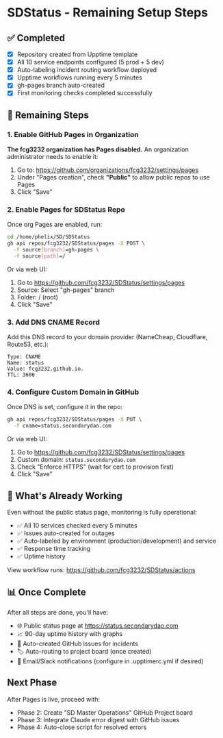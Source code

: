 # SDStatus - Remaining Setup Steps

## ✅ Completed

- [x] Repository created from Upptime template
- [x] All 10 service endpoints configured (5 prod + 5 dev)
- [x] Auto-labeling incident routing workflow deployed
- [x] Upptime workflows running every 5 minutes
- [x] gh-pages branch auto-created
- [x] First monitoring checks completed successfully

## 🔧 Remaining Steps

### 1. Enable GitHub Pages in Organization

**The fcg3232 organization has Pages disabled.** An organization administrator needs to enable it:

1. Go to: https://github.com/organizations/fcg3232/settings/pages
2. Under "Pages creation", check **"Public"** to allow public repos to use Pages
3. Click "Save"

### 2. Enable Pages for SDStatus Repo

Once org Pages are enabled, run:

```bash
cd /home/phelix/SD/SDStatus
gh api repos/fcg3232/SDStatus/pages -X POST \
  -f source[branch]=gh-pages \
  -f source[path]=/
```

Or via web UI:
1. Go to https://github.com/fcg3232/SDStatus/settings/pages
2. Source: Select "gh-pages" branch
3. Folder: / (root)
4. Click "Save"

### 3. Add DNS CNAME Record

Add this DNS record to your domain provider (NameCheap, Cloudflare, Route53, etc.):

```
Type: CNAME
Name: status
Value: fcg3232.github.io.
TTL: 3600
```

### 4. Configure Custom Domain in GitHub

Once DNS is set, configure it in the repo:

```bash
gh api repos/fcg3232/SDStatus/pages -X PUT \
  -f cname=status.secondarydao.com
```

Or via web UI:
1. Go to https://github.com/fcg3232/SDStatus/settings/pages
2. Custom domain: `status.secondarydao.com`
3. Check "Enforce HTTPS" (wait for cert to provision first)
4. Click "Save"

## 🚀 What's Already Working

Even without the public status page, monitoring is fully operational:

- ✅ All 10 services checked every 5 minutes
- ✅ Issues auto-created for outages
- ✅ Auto-labeled by environment (production/development) and service
- ✅ Response time tracking
- ✅ Uptime history

View workflow runs:
https://github.com/fcg3232/SDStatus/actions

## 📊 Once Complete

After all steps are done, you'll have:

- 🌐 Public status page at https://status.secondarydao.com
- 📈 90-day uptime history with graphs
- 🚨 Auto-created GitHub issues for incidents
- 🏷️ Auto-routing to project board (once created)
- 📧 Email/Slack notifications (configure in .upptimerc.yml if desired)

## Next Phase

After Pages is live, proceed with:
- Phase 2: Create "SD Master Operations" GitHub Project board
- Phase 3: Integrate Claude error digest with GitHub issues
- Phase 4: Auto-close script for resolved errors
